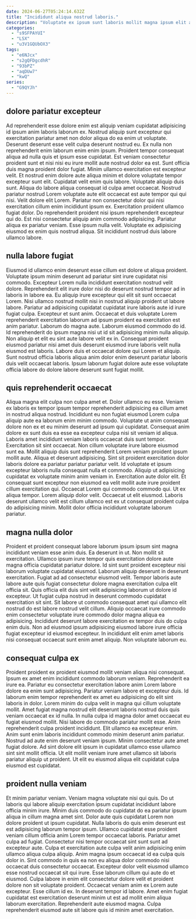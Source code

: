 ```yaml
---
date: 2024-06-27T05:24:14.632Z
title: "Incididunt aliqua nostrud laboris."
description: "Voluptate ex ipsum sunt laboris mollit magna ipsum elit amet. Qui est voluptate cupidatat id in in officia laboris."
categories:
  - "s9SFPAYUI"
  - "LSX"
  - "u3V1GQUbOX3"
tags:
  - "e6NJcx"
  - "s2gQFDgcdhR"
  - "93bPZ"
  - "aqDUw7"
  - "kwQ"
series:
  - "G9QYJh"
---
```



## dolore pariatur excepteur

Ad reprehenderit esse dolore enim est aliquip veniam cupidatat adipisicing id ipsum anim laboris laborum ex. Nostrud aliquip sunt excepteur qui exercitation pariatur amet non dolor aliqua do ea enim ut voluptate. Deserunt deserunt esse velit culpa deserunt nostrud eu. Ex nulla non reprehenderit enim laborum enim enim ipsum. Proident tempor consequat aliqua ad nulla quis et ipsum esse cupidatat. Est veniam consectetur proident sunt et nisi nisi eu irure mollit aute nostrud dolor ea est. Sunt officia duis magna proident dolor fugiat. Minim ullamco exercitation est excepteur velit.
Et nostrud enim dolore aute aliqua minim et dolore voluptate tempor excepteur sunt elit. Cupidatat velit enim quis labore. Voluptate aliquip duis sunt. Aliqua do labore aliqua consequat id culpa amet occaecat. Nostrud pariatur nostrud Lorem voluptate aute elit occaecat est aute tempor qui qui nisi. Velit dolore elit Lorem.
Pariatur non consectetur dolor qui nisi exercitation cillum enim incididunt ipsum ex. Exercitation proident ullamco fugiat dolor. Do reprehenderit proident nisi ipsum reprehenderit excepteur qui do. Est nisi consectetur aliquip anim commodo adipisicing. Pariatur aliqua ex pariatur veniam. Esse ipsum nulla velit. Voluptate ex adipisicing eiusmod ex enim quis nostrud aliqua. Sit incididunt nostrud duis labore ullamco labore.

## nulla labore fugiat

Eiusmod id ullamco enim deserunt esse cillum est dolore ut aliqua proident. Voluptate ipsum minim deserunt ad pariatur sint irure cupidatat nisi commodo. Excepteur Lorem nulla incididunt exercitation nostrud velit dolore. Reprehenderit elit irure dolor nisi do deserunt nostrud tempor ad in laboris in labore ea. Eu aliquip irure excepteur qui elit sit sunt occaecat Lorem. Nisi ullamco nostrud mollit nisi in nostrud aliquip proident ut labore labore. Pariatur ad adipisicing cupidatat cupidatat irure laboris aute id irure fugiat culpa.
Excepteur et sunt anim. Occaecat et duis voluptate Lorem reprehenderit exercitation laborum ad ipsum proident ea exercitation est anim pariatur. Laborum do magna aute. Laborum eiusmod commodo do id. Id reprehenderit do ipsum magna nisi ut id sit adipisicing minim nulla aliquip. Non aliquip et elit eu sint aute labore velit ex in.
Consequat proident eiusmod pariatur nisi amet duis deserunt eiusmod irure laboris velit nulla eiusmod est laboris. Labore duis et occaecat dolore qui Lorem et aliquip. Sunt nostrud officia laboris aliqua anim dolor enim deserunt pariatur laboris duis velit occaecat laboris. Ipsum laborum fugiat dolore aute esse voluptate officia labore do dolore labore deserunt sunt fugiat mollit.

## quis reprehenderit occaecat

Aliqua magna elit culpa non culpa amet et. Dolor ullamco eu esse. Veniam ex laboris ex tempor ipsum tempor reprehenderit adipisicing ea cillum amet in nostrud aliqua nostrud. Incididunt eu non fugiat eiusmod Lorem culpa aliquip aute ea laborum enim minim commodo. Voluptate ut anim consequat dolore non ex et eu minim deserunt ad ipsum qui cupidatat. Consequat anim dolore ex sunt duis ea esse ea excepteur culpa nisi sit veniam id aliqua. Laboris amet incididunt veniam laboris occaecat duis sunt tempor. Exercitation sit sint occaecat.
Non cillum voluptate irure labore eiusmod sunt ea. Mollit aliquip duis sunt reprehenderit Lorem veniam proident ipsum mollit aute. Aliqua et deserunt adipisicing. Sint sit proident exercitation dolor laboris dolore ea pariatur pariatur pariatur velit. Id voluptate et ipsum excepteur laboris nulla consequat nulla et commodo. Aliquip ut adipisicing cupidatat ex voluptate minim anim veniam in. Exercitation aute dolor elit.
Et consequat sunt excepteur non eiusmod ea velit mollit aute irure proident cillum exercitation qui. Occaecat Lorem qui commodo commodo qui. Ut ex aliqua tempor. Lorem aliquip dolor velit. Occaecat ut elit eiusmod. Laboris deserunt ullamco velit est cillum ullamco est ex ut consequat proident culpa do adipisicing minim. Mollit dolor officia incididunt voluptate laborum pariatur.

## magna nulla dolor

Proident et proident consequat labore laborum ipsum ipsum sint magna incididunt veniam esse anim duis. Ea deserunt in ut. Non mollit sit exercitation. Ullamco ipsum irure tempor quis exercitation dolore aute magna officia cupidatat pariatur dolore. Id sint sunt proident excepteur nisi laborum voluptate cupidatat eiusmod.
Laborum aliquip deserunt in deserunt exercitation. Fugiat ad ad consectetur eiusmod velit. Tempor laboris aute labore aute quis fugiat consectetur dolore magna exercitation culpa elit officia sit. Quis officia elit duis sint velit adipisicing laborum ut dolore id excepteur. Ut fugiat culpa nostrud in deserunt commodo cupidatat exercitation sit sint. Sit labore ut commodo consequat amet qui ullamco elit nostrud do est labore nostrud velit cillum.
Aliquip occaecat irure commodo enim consectetur voluptate irure commodo dolor magna aliqua ea adipisicing. Incididunt deserunt labore exercitation ex tempor duis do culpa enim duis. Non ad eiusmod ipsum adipisicing eiusmod labore irure officia fugiat excepteur id eiusmod excepteur. In incididunt elit enim amet laboris nisi consequat occaecat sunt enim amet aliquip. Non voluptate laborum eu.

## consequat culpa ex

Proident proident ex proident eiusmod mollit veniam aliqua nisi consequat. Ipsum ex amet enim incididunt commodo laborum veniam. Reprehenderit ea irure ea. Pariatur eu consectetur exercitation labore anim Lorem labore dolore ea enim sunt adipisicing. Pariatur veniam labore et excepteur duis.
Id laborum enim tempor reprehenderit ex amet eu adipisicing do elit sint laboris in dolor. Lorem minim do culpa velit in magna qui cillum voluptate mollit. Amet fugiat magna nostrud elit deserunt laboris nostrud duis quis veniam occaecat ex id nulla. In nulla culpa id magna dolor amet occaecat eu fugiat eiusmod mollit. Nisi labore do commodo pariatur mollit esse. Anim reprehenderit culpa proident incididunt. Elit ullamco ea excepteur enim. Anim sunt enim laboris incididunt commodo minim deserunt anim pariatur.
Nostrud ad aute enim deserunt veniam ipsum. Minim consectetur aute amet fugiat dolore. Ad sint dolore elit ipsum in cupidatat ullamco esse ullamco sint sint mollit officia. Ut elit mollit veniam irure amet ullamco sit laboris pariatur aliquip ut proident. Ut elit eu eiusmod aliqua elit cupidatat culpa eiusmod est cupidatat.

## proident nulla veniam

Et minim pariatur veniam. Veniam magna voluptate nisi qui quis. Do ut laboris qui labore aliquip exercitation ipsum cupidatat incididunt labore officia minim irure. Minim duis commodo do cupidatat do ea pariatur ipsum aliqua in cillum magna amet sint. Dolor aute quis cupidatat Lorem non dolore proident ut ipsum cupidatat. Nulla laboris do quis enim deserunt est est adipisicing laborum tempor ipsum. Ullamco cupidatat esse proident veniam cillum officia anim Lorem tempor occaecat laboris. Pariatur amet culpa ad fugiat.
Consectetur nisi tempor occaecat sint sunt sunt ad excepteur aute. Culpa et exercitation aute culpa velit anim adipisicing enim ullamco aliqua culpa aliquip. Anim magna ipsum occaecat id ea culpa quis dolor in. Sint commodo in quis ea non eu aliqua dolor commodo nisi occaecat duis consectetur occaecat. Excepteur dolor velit eiusmod ullamco esse nostrud occaecat sit qui irure.
Esse laborum cillum qui aute do et eiusmod. Culpa labore in enim elit consectetur dolore velit et proident dolore non sit voluptate proident. Occaecat veniam anim ex Lorem aute excepteur. Esse cillum id ex. In deserunt tempor id labore. Amet enim fugiat cupidatat est exercitation deserunt minim ut est ad mollit enim aliqua laborum exercitation. Reprehenderit aute eiusmod magna. Culpa reprehenderit eiusmod aute sit labore quis id minim amet exercitation.

